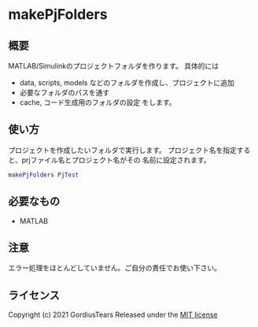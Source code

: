 # makePjFolders

## 概要
MATLAB/Simulinkのプロジェクトフォルダを作ります。
具体的には
* data, scripts, models などのフォルダを作成し、プロジェクトに追加
* 必要なフォルダのパスを通す
* cache, コード生成用のフォルダの設定
をします。

## 使い方

プロジェクトを作成したいフォルダで実行します。 プロジェクト名を指定すると、prjファイル名とプロジェクト名がその
名前に設定されます。
```MATLAB
makePjFolders PjTest
```

## 必要なもの
* MATLAB

## 注意
エラー処理をほとんどしていません。ご自分の責任でお使い下さい。

## ライセンス
Copyright (c) 2021 GordiusTears
Released under the [MIT license](https://github.com/GordiusTears/makePjFolders/blob/8e03556baa14eeb150a6f09561b8ec7d2fb810e4/MIT-LICENSE.txt)

